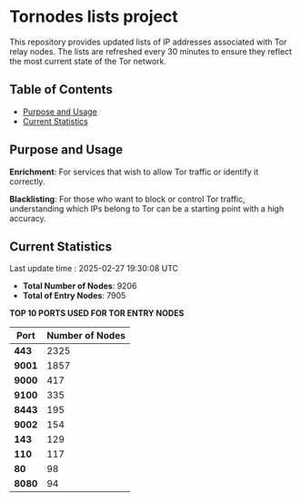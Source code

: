 # Tornodes lists project

This repository provides updated lists of IP addresses associated with Tor relay nodes. The lists are refreshed every 30 minutes to ensure they reflect the most current state of the Tor network.

## Table of Contents

- [Purpose and Usage](#purpose-and-usage)
- [Current Statistics](#current-statistics)


## Purpose and Usage

**Enrichment**: For services that wish to allow Tor traffic or identify it correctly.

**Blacklisting**: For those who want to block or control Tor traffic, understanding which IPs belong to Tor can be a starting point with a high accuracy.

## Current Statistics

Last update time : 2025-02-27 19:30:08 UTC

- **Total Number of Nodes**: 9206
- **Total of Entry Nodes**: 7905

**TOP 10 PORTS USED FOR TOR ENTRY NODES**

| **Port** | **Number of Nodes** |
|------|-----------------|
| **443**   | 2325  |
| **9001**   | 1857  |
| **9000**   | 417  |
| **9100**   | 335  |
| **8443**   | 195  |
| **9002**   | 154  |
| **143**   | 129  |
| **110**   | 117  |
| **80**   | 98  |
| **8080**   | 94  |

